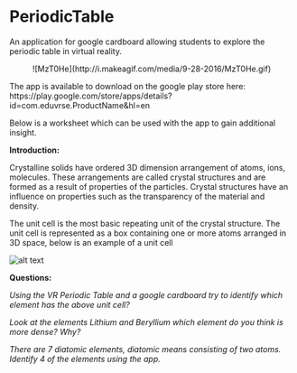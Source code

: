 # PeriodicTable
An application for google cardboard allowing students to explore the periodic table in virtual reality.
<p align="center">
![MzT0He](http://i.makeagif.com/media/9-28-2016/MzT0He.gif)
</p>
The app is available to download on the google play store here: https://play.google.com/store/apps/details?id=com.eduvrse.ProductName&hl=en

Below is a worksheet which can be used with the app to gain additional insight. 

**Introduction:**

Crystalline solids have ordered 3D dimension arrangement of atoms, ions, molecules. These arrangements are called crystal structures and are formed as a result of properties of the particles. Crystal structures have an influence on properties such as the transparency of the material and density. 

The unit cell is the most basic repeating unit of the crystal structure. The unit cell is represented as a box containing one or more atoms arranged in 3D space, below is an example of a unit cell

![alt text](https://upload.wikimedia.org/wikipedia/commons/7/7c/Lattice_body_centered_cubic.svg)

**Questions:**

*Using the VR Periodic Table and a google cardboard try to identify which element has the above unit cell?*
 
*Look at the elements Lithium and Beryllium which element do you think is more dense? Why?*

*There are 7 diatomic elements, diatomic means consisting of two atoms. Identify 4 of the elements using the app.*

